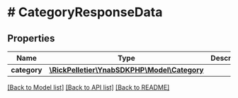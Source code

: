 # # CategoryResponseData

## Properties

Name | Type | Description | Notes
------------ | ------------- | ------------- | -------------
**category** | [**\RickPelletier\YnabSDKPHP\Model\Category**](Category.md) |  |

[[Back to Model list]](../../README.md#models) [[Back to API list]](../../README.md#endpoints) [[Back to README]](../../README.md)
